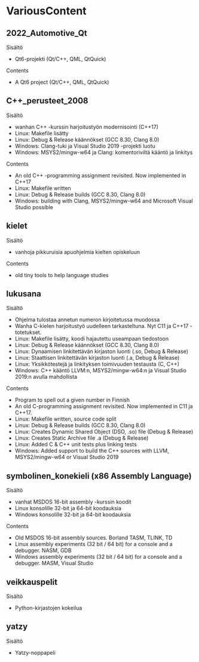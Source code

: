 # VariousContent

## 2022_Automotive_Qt

Sisältö
* Qt6-projekti (Qt/C++, QML, QtQuick)

Contents
* A Qt6 project (Qt/C++, QML, QtQuick)

## C++_perusteet_2008

Sisältö
* wanhan C++ -kurssin harjoitustyön modernisointi (C++17)
* Linux: Makefile lisätty
* Linux: Debug & Release käännökset (GCC 8.30, Clang 8.0)
* Windows: Clang-tuki ja Visual Studio 2019 -projekti luotu
* Windows: MSYS2/mingw-w64 ja Clang: komentoriviltä kääntö ja linkitys

Contents
* An old C++ -programming assignment revisited. Now implemented in C++17
* Linux: Makefile written
* Linux: Debug & Release builds (GCC 8.30, Clang 8.0)
* Windows: building with Clang, MSYS2/mingw-w64 and Microsoft Visual Studio possible


## kielet

Sisältö
* vanhoja pikkuruisia apuohjelmia kielten opiskeluun

Contents
* old tiny tools to help language studies

## lukusana

Sisältö
* Ohjelma tulostaa annetun numeron kirjoitetussa muodossa
* Wanha C-kielen harjoitustyö uudelleen tarkasteltuna. Nyt C11 ja C++17 -totetukset.
* Linux: Makefile lisätty, koodi hajautettu useampaan tiedostoon
* Linux: Debug & Release käännökset (GCC 8.30, Clang 8.0)
* Linux: Dynaamisen linkitettävän kirjaston luonti (.so, Debug & Release)
* Linux: Staattisen linkitettävän kirjaston luonti (.a, Debug & Release)
* Linux: Yksikkötestejä ja linkityksen toimivuuden testausta (C, C++)
* Windows: C++ kääntö LLVM:n, MSYS2/mingw-w64:n ja Visual Studio 2019:n avulla mahdollista

Contents
* Program to spell out a given number in Finnish
* An old C-programming assignment revisited. Now implemented in C11 ja C++17.
* Linux: Makefile written, source code split
* Linux: Debug & Release builds (GCC 8.30, Clang 8.0)
* Linux: Creates Dynamic Shared Object (DSO, .so) file (Debug & Release)
* Linux: Creates Static Archive file .a (Debug & Release)
* Linux: Added C & C++ unit tests plus linking tests 
* Windows: Added support to build the C++ sources with LLVM, MSYS2/mingw-w64 or Visual Studio 2019

## symbolinen_konekieli (x86 Assembly Language)
Sisältö
* vanhat MSDOS 16-bit assembly -kurssin koodit
* Linux konsolille 32-bit ja 64-bit koodauksia 
* Windows konsolille 32-bit ja 64-bit koodauksia

Contents
* Old MSDOS 16-bit assembly sources. Borland TASM, TLINK, TD
* Linux assembly experiments (32 bit / 64 bit) for a console and a debugger. NASM, GDB
* Windows assembly experiments (32 bit / 64 bit) for a console and a debugger. MASM, Visual Studio

## veikkauspelit
Sisältö
* Python-kirjastojen kokeilua

## yatzy
Sisältö
* Yatzy-noppapeli

